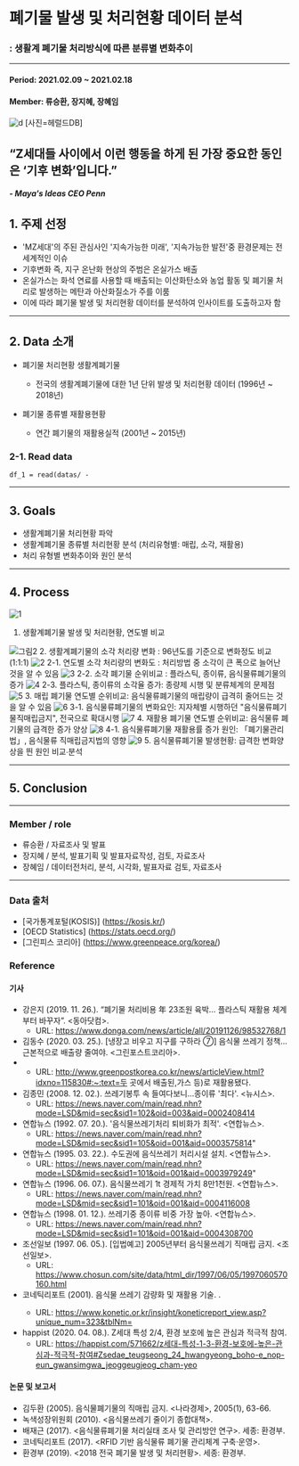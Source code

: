 # 폐기물 발생 및 처리현황 데이터 분석
### : 생활계 폐기물 처리방식에 따른 분류별 변화추이
-------------------------------------------------------------------
#### Period: 2021.02.09 ~ 2021.02.18
#### Member: 류승환, 장지혜, 장혜임


![d](https://user-images.githubusercontent.com/75402257/108579704-7f567700-736b-11eb-830a-c6452a4ab098.jpg)
 [사진=헤럴드DB]



## “Z세대들 사이에서 이런 행동을 하게 된 가장 중요한 동인은 ‘기후 변화’입니다.”
 ##### - Maya's Ideas CEO Penn
 
 
## 1. 주제 선정

- 'MZ세대'의 주된 관심사인 '지속가능한 미래', '지속가능한 발전'중 환경문제는 전세계적인 이슈
- 기후변화 즉, 지구 온난화 현상의 주범은 온실가스 배출
- 온실가스는 화석 연료를 사용할 때 배출되는 이산화탄소와 농업 활동 및 폐기물 처리로 발생하는 메탄과 아산화질소가 주를 이룸
- 이에 따라 폐기물 발생 및 처리현황 데이터를 분석하여 인사이트를 도출하고자 함

-------------------------------------------------------------------
## 2. Data 소개
  
- 폐기물 처리현황 생활계폐기물
  - 전국의 생활계폐기물에 대한 1년 단위 발생 및 처리현황 데이터 (1996년 ~ 2018년)
  
- 폐기물 종류별 재활용현황
  - 연간 폐기물의 재활용실적 (2001년 ~ 2015년)
  
  

 ### 2-1. Read data
 
 
```
df_1 = read(datas/ -
```
---------------------------------------------------------------
## 3. Goals

 - 생활계폐기물 처리현황 파악
 - 생활계폐기물 종류별 처리현황 분석 (처리유형별: 매립, 소각, 재활용)
 - 처리 유형별 변화추이와 원인 분석

----------------------------------------------------------------
## 4. Process
![1](https://user-images.githubusercontent.com/75402257/108580098-5e8f2100-736d-11eb-8c17-1a875cd07746.PNG)
1. 생활계폐기물 발생 및 처리현황, 연도별 비교

![그림2](https://user-images.githubusercontent.com/75402257/108580360-8a5ed680-736e-11eb-8809-e3a430fcfb7c.PNG)
2. 생활계폐기물의 소각 처리량 변화 : 96년도를 기준으로 변화정도 비교 (1:1:1)
![2](https://user-images.githubusercontent.com/75402257/108580099-5fc04e00-736d-11eb-875c-c49cde70f1b2.PNG)
2-1. 연도별 소각 처리량의 변화도 : 처리방법 중 소각이 큰 폭으로 늘어난 것을 알 수 있음
![3](https://user-images.githubusercontent.com/75402257/108580101-618a1180-736d-11eb-848b-6ff46d50e86d.PNG)
2-2. 소각 폐기물 순위비교 : 플라스틱, 종이류, 음식물류폐기물의 증가
![4](https://user-images.githubusercontent.com/75402257/108580102-6353d500-736d-11eb-8ec5-d8436ec4e749.PNG)
2-3. 플라스틱, 종이류의 소각율 증가: 종량제 시행 및 분류체계의 문제점
![5](https://user-images.githubusercontent.com/75402257/108580105-64850200-736d-11eb-938b-3213e7d6e1b8.PNG)
3. 매립 폐기물 연도별 순위비교: 음식물류폐기물의 매립량이 급격히 줄어드는 것을 알 수 있음
![6](https://user-images.githubusercontent.com/75402257/108580107-651d9880-736d-11eb-954e-adc06dcd865c.PNG)
3-1. 음식물류폐기물의 변화요인: 지자체별 시행하던 "음식물류폐기물직매립금지", 전국으로 확대시행
![7](https://user-images.githubusercontent.com/75402257/108580108-664ec580-736d-11eb-9474-d6ddcd4af4ae.PNG)
4. 재활용 폐기물 연도별 순위비교: 음식물류 폐기물의 급격한 증가 양상
![8](https://user-images.githubusercontent.com/75402257/108580112-66e75c00-736d-11eb-838e-142bf7f1e806.PNG)
4-1. 음식물류폐기물 재활용률 증가 원인: 「폐기물관리법」, 음식물류 직매립금지법의 영향
![9](https://user-images.githubusercontent.com/75402257/108580114-68188900-736d-11eb-9459-8b6069017167.PNG)
5. 음식물류폐기물 발생현황: 급격한 변화양상을 띈 원인 비교∙분석

 
----------------------------------------------------------------
## 5. Conclusion
----------------------------------------------------------------

### Member / role

- 류승환 / 자료조사 및 발표
- 장지혜 / 분석, 발표기획 및 발표자료작성, 검토, 자료조사 
- 장혜임 / 데이터전처리, 분석, 시각화, 발표자료 검토, 자료조사

-----------------------------------------------------------------
### Data 출처

- [국가통계포털(KOSIS)] (https://kosis.kr/)
- [OECD Statistics] (https://stats.oecd.org/)
- [그린피스 코리아] (https://www.greenpeace.org/korea/)

### Reference

#### 기사
- 강은지 (2019. 11. 26.). “폐기물 처리비용 年 23조원 육박… 플라스틱 재활용 체계부터 바꾸자”. <동아닷컴>.
	- URL: https://www.donga.com/news/article/all/20191126/98532768/1
- 김동수 (2020. 03. 25.). [냉장고 비우고 지구를 구하라 ⑦] 음식물 쓰레기 정책…근본적으로 배출량 줄여야. <그린포스트코리아>. 
-	- URL: http://www.greenpostkorea.co.kr/news/articleView.html?idxno=115830#:~:text=두 곳에서 배출된,가스 등)로 재활용됐다.
- 김종민 (2008. 12. 02.). 쓰레기봉투 속 들여다보니…종이류 '최다'. <뉴시스>.
	- URL: https://news.naver.com/main/read.nhn?mode=LSD&mid=sec&sid1=102&oid=003&aid=0002408414
- 연합뉴스 (1992. 07. 20.). '음식물쓰레기처리 퇴비화가 최적'. <연합뉴스>. 
	- URL: https://news.naver.com/main/read.nhn?mode=LSD&mid=sec&sid1=105&oid=001&aid=0003575814"
- 연합뉴스 (1995. 03. 22.). 수도권에 음식쓰레기 처리시설 설치. <연합뉴스>. 
	- URL: https://news.naver.com/main/read.nhn?mode=LSD&mid=sec&sid1=101&oid=001&aid=0003979249"
- 연합뉴스 (1996. 06. 07.). 음식물쓰레기 1t 경제적 가치 8만1천원. <연합뉴스>. 
	- URL: https://news.naver.com/main/read.nhn?mode=LSD&mid=sec&sid1=101&oid=001&aid=0004116008
- 연합뉴스 (1998. 01. 12.). 쓰레기중 종이류 비중 가장 높아. <연합뉴스>.
	- URL: https://news.naver.com/main/read.nhn?mode=LSD&mid=sec&sid1=101&oid=001&aid=0004308700
- 조선일보 (1997. 06. 05.). [입법예고] 2005년부터 음식물쓰레기 직매립 금지. <조선일보>. 
	- URL: https://www.chosun.com/site/data/html_dir/1997/06/05/1997060570160.html
- 코네틱리포트 (2001). 음식물 쓰레기 감량화 및 재활용 기술. <konetic>. 
	- URL: https://www.konetic.or.kr/insight/koneticreport_view.asp?unique_num=323&tblNm=
- happist (2020. 04. 08.). Z세대 특성 2/4, 환경 보호에 높은 관심과 적극적 참여. 
	- URL: https://happist.com/571662/z세대-특성-1-3-환경-보호에-높은-관심과-적극적-참여#Zsedae_teugseong_24_hwangyeong_boho-e_nop-eun_gwansimgwa_jeoggeugjeog_cham-yeo

#### 논문 및 보고서
- 김두환 (2005). 음식물폐기물의 직매립 금지. <나라경제>, 2005(1), 63-66.
- 녹색성장위원회 (2010). <음식물쓰레기 줄이기 종합대책>.
- 배재근 (2017). <음식물류폐기물 처리실태 조사 및 관리방안 연구>. 세종: 환경부.
- 코네틱리포트 (2017). <RFID 기반 음식물류 폐기물 관리체계 구축·운영>. 
- 환경부 (2019). <2018 전국 폐기물 발생 및 처리현황>. 세종: 환경부.


